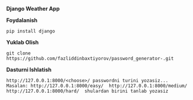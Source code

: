 **Django Weather App**

**Foydalanish**
```
pip install django
```
**Yuklab Olish**
```
git clone https://github.com/fazliddinbaxtiyorov/password_generator-.git
```

**Dasturni Ishlatish**

```
http://127.0.0.1:8000/<choose>/ passwordni turini yozasiz...
Masalan: http://127.0.0.1:8000/easy/  http://127.0.0.1:8000/medium/ http://127.0.0.1:8000/hard/  shulardan birini tanlab yozasiz
```
